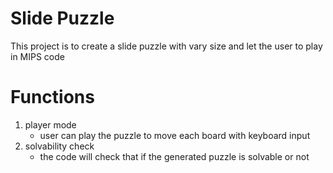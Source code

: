 # Slide Puzzle
This project is to create a slide puzzle with vary size and let the user to play in MIPS code

# Functions
1. player mode
    - user can play the puzzle to move each board with keyboard input
2. solvability check
     - the code will check that if the generated puzzle is solvable or not
